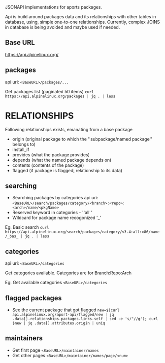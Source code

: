 

JSONAPI implementations for aports packages.


Api is build around packages data and its relationships with other tables in database,
using, simple one-to-one relationships.
Currently, complex JOINS in database is being avoided and maybe used if needed.

Base URL
-----------
https://api.alpinelinux.org/

packages
----------
api uri: `<BaseURL>/packages/...`

Get packages list (paginated 50 items)
`curl https://api.alpinelinux.org/packages | jq . | less`


RELATIONSHIPS
==============
Following relationships exists, emanating from a base package<name>
* origin (original package to which the ''subpackage/named package'' belongs to)
* install_if 
* provides (what the package provides)
* depends (what the named package depends on)
* contents (contents of the package)
* flagged (if package is flagged, relationship to its data)


searching
-----------
* Searching packages by categories
api uri: `<BaseURL>/search/packages/category/<branch>:<repo>:<arch>/name/<pkgName>`
* Reserved keyword in categories - ''all''
* Wildcard for package name recogonized '_'

Eg. Basic search
`curl https://api.alpinelinux.org/search/packages/category/v3.4:all:x86/name/_bas_ | jq . | less`


categories
-----------
api uri: `<BaseURL>/categories`

Get categories available.
Categories are for Branch:Repo:Arch

Eg. Get available categories
`<BaseURL>/categories`


flagged packages
-----------------
* See the current package that got flagged
`new=$(curl api.alpinelinux.org/aport-api/flagged/new | jq .data[].relationships.packages.links.self | sed -e 's/"//g'); curl $new | jq .data[].attributes.origin | uniq`


maintainers
------------
* Get first page
`<BaseURL>/maintainer/names`
* Get other pages
`<BaseURL>/maintainer/names/page/<num>`


